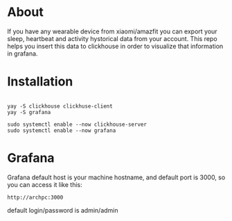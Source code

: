 # About
If you have any wearable device from xiaomi/amazfit you can export your sleep, heartbeat and activity hystorical data from your account.
This repo helps you insert this data to clickhouse in order to visualize that information in grafana.

# Installation

```shell

yay -S clickhouse clickhuse-client
yay -S grafana

sudo systemctl enable --now clickhouse-server
sudo systemctl enable --now grafana

```


# Grafana

Grafana default host is your machine hostname, and default port is 3000, so you can access it like this:

```
http://archpc:3000
```

default login/password is admin/admin

